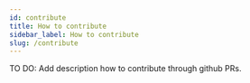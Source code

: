 ```yaml
---
id: contribute
title: How to contribute
sidebar_label: How to contribute
slug: /contribute
---
```


TO DO: Add description how to contribute through github PRs. 

